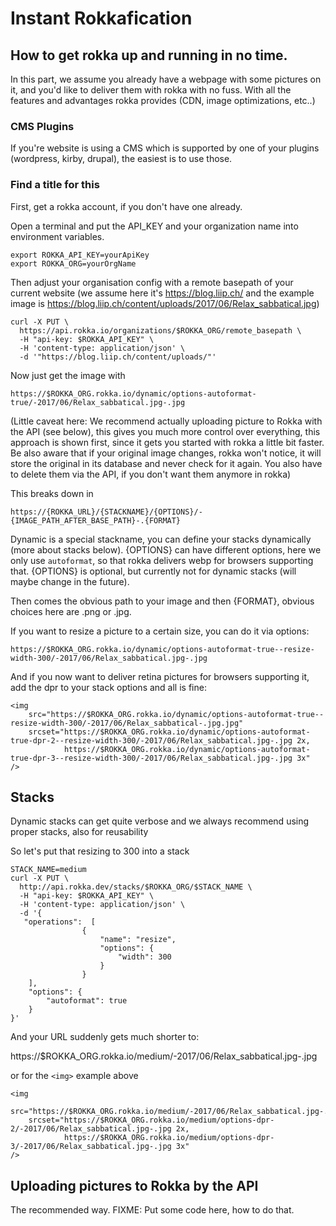 # Instant Rokkafication

## How to get rokka up and running in no time.

In this part, we assume you already have a webpage with some pictures on it, and you'd like to deliver them with rokka with no fuss. With all the features and advantages rokka provides (CDN, image optimizations, etc..)

### CMS Plugins

If you're website is using a CMS which is supported by one of your plugins (wordpress, kirby, drupal), the easiest is to use those.

### Find a title for this 


First, get a rokka account, if you don't have one already.

Open a terminal and put the API_KEY and your organization name into environment variables.

```
export ROKKA_API_KEY=yourApiKey
export ROKKA_ORG=yourOrgName
```

Then adjust your organisation config with a remote basepath of your current website
(we assume here it's https://blog.liip.ch/ and the example image is https://blog.liip.ch/content/uploads/2017/06/Relax_sabbatical.jpg)

```
curl -X PUT \
  https://api.rokka.io/organizations/$ROKKA_ORG/remote_basepath \
  -H "api-key: $ROKKA_API_KEY" \
  -H 'content-type: application/json' \
  -d '"https://blog.liip.ch/content/uploads/"'
```

Now just get the image with

`https://$ROKKA_ORG.rokka.io/dynamic/options-autoformat-true/-2017/06/Relax_sabbatical.jpg-.jpg`

(Little caveat here: We recommend actually uploading picture to Rokka with the API (see below), this gives you much more control over everything, this approach is shown first, since it gets you started with rokka a little bit faster. Be also aware that if your original image changes, rokka won't notice, it will store the original in its database and never check for it again. You also have to delete them via the API, if you don't want them anymore in rokka)

This breaks down in

`https://{ROKKA_URL}/{STACKNAME}/{OPTIONS}/-{IMAGE_PATH_AFTER_BASE_PATH}-.{FORMAT}`

Dynamic is a special stackname, you can define your stacks dynamically (more about stacks below).
{OPTIONS} can have different options, here we only use `autoformat`, so that rokka delivers webp for browsers supporting that. {OPTIONS} is optional, but currently not for dynamic stacks (will maybe change in the future).

Then comes the obvious path to your image and then {FORMAT}, obvious choices here are .png or .jpg.

If you want to resize a picture to a certain size, you can do it via options:

`https://$ROKKA_ORG.rokka.io/dynamic/options-autoformat-true--resize-width-300/-2017/06/Relax_sabbatical.jpg-.jpg`

And if you now want to deliver retina pictures for browsers supporting it, add the dpr to your stack options and all is fine:

```
<img
    src="https://$ROKKA_ORG.rokka.io/dynamic/options-autoformat-true--resize-width-300/-2017/06/Relax_sabbatical-.jpg.jpg"
    srcset="https://$ROKKA_ORG.rokka.io/dynamic/options-autoformat-true-dpr-2--resize-width-300/-2017/06/Relax_sabbatical.jpg-.jpg 2x,
            https://$ROKKA_ORG.rokka.io/dynamic/options-autoformat-true-dpr-3--resize-width-300/-2017/06/Relax_sabbatical.jpg-.jpg 3x"
/>
```


## Stacks

Dynamic stacks can get quite verbose and we always recommend using proper stacks, also for reusability

So let's put that resizing to 300 into a stack

```
STACK_NAME=medium
curl -X PUT \
  http://api.rokka.dev/stacks/$ROKKA_ORG/$STACK_NAME \
  -H "api-key: $ROKKA_API_KEY" \
  -H 'content-type: application/json' \
  -d '{
   "operations":  [
                {
                    "name": "resize",
                    "options": {
                        "width": 300
                    }
                }
    ],
    "options": {
        "autoformat": true
    }
}'
```

And your URL suddenly gets much shorter to:

https://$ROKKA_ORG.rokka.io/medium/-2017/06/Relax_sabbatical.jpg-.jpg

or for the `<img>` example above
```
<img
    src="https://$ROKKA_ORG.rokka.io/medium/-2017/06/Relax_sabbatical.jpg-.jpg"
    srcset="https://$ROKKA_ORG.rokka.io/medium/options-dpr-2/-2017/06/Relax_sabbatical.jpg-.jpg 2x,
            https://$ROKKA_ORG.rokka.io/medium/options-dpr-3/-2017/06/Relax_sabbatical.jpg-.jpg 3x"
/>
```

## Uploading pictures to Rokka by the API

The recommended way.
FIXME: Put some code here, how to do that.
